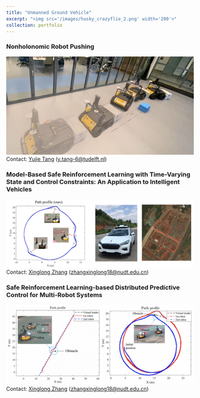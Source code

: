 ```yaml
---
title: "Unmanned Ground Vehicle"
excerpt: "<img src='/images/husky_crazyflie_2.png' width='200'>"
collection: portfolio
---
```



### Nonholonomic Robot Pushing
[![Watch the video](/images/husky_constraints.jpg)](https://www.youtube.com/watch?v=jk_JhqiJUfg&list=PLPE5-2sIdTlgrK3lLDL7wopZUY2Gwfpty&index=2)
Contact: [Yujie Tang](https://scholar.google.com/citations?user=wCc_YsUAAAAJ&hl=zh-CN) (y.tang-6@tudelft.nl)


### Model-Based Safe Reinforcement Learning with Time-Varying State and Control Constraints: An Application to Intelligent Vehicles
[![Watch the video](/images/MBSL_UGV.png)](https://www.youtube.com/playlist?list=PLPE5-2sIdTlhk5r0VQr-66PBEqpAXvdAx)
Contact: [Xinglong Zhang](https://xinglongzhangnudt.github.io/) (zhangxinglong18@nudt.edu.cn)


### Safe Reinforcement Learning-based Distributed Predictive Control for Multi-Robot Systems
[![Watch the video](/images/MA_SRL_UGV.png)](https://www.youtube.com/playlist?list=PLPE5-2sIdTliwcptTGRRN6UoF-J6mlT8N)
Contact: [Xinglong Zhang](https://xinglongzhangnudt.github.io/) (zhangxinglong18@nudt.edu.cn)
